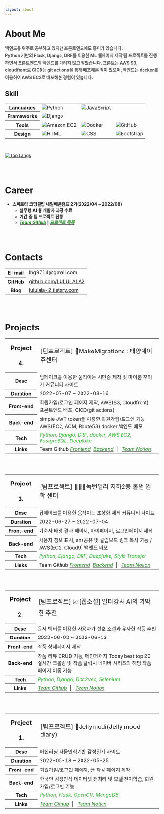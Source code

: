 ```yaml
---
layout: about 
---
```



# About Me
<strong style="color: rgb(80, 80, 80); line-height: 170%;">백엔드를 위주로 공부하고 있지만 프론트엔드에도 흥미가 있습니다.
<br/>Python 기반의 Flask, Django, DRF를 이용한 ML 웹페이지 제작 팀 프로젝트를 진행하면서 프론트엔드와 백엔드를 가리지 않고 맡았습니다. 프론트는 AWS S3, cloudfront로 CICD는 git actions을 통해 배포해본 적이 있으며, 백엔드는 docker를 이용하여 AWS EC2로 배포해본 경험이 있습니다.</strong>
<br/>


## Skill

<table>
  <tbody>
    <tr>
      <th><strong>Languages</strong></th>
      <td><img src="https://img.shields.io/badge/-Python-3776AB?style=for-the-badge&amp;logo=Python&amp;logoColor=white" alt="Python" /></td>
      <td><img src="https://img.shields.io/badge/-JavaScript-F7DF1E?style=for-the-badge&logo=JavaScript&logoColor=white" alt="JavaScript" /></th>
    </tr>
    <tr>
      <th><strong>Frameworks</strong></th>
      <td><img src="https://img.shields.io/badge/-Django-092E20?style=for-the-badge&amp;logo=Django&amp;logoColor=white" alt="Django" /></td>
    </tr>
    <tr>
      <th><strong>Tools</strong></th>
      <td><img src="https://img.shields.io/badge/-Amazon EC2-FF9900?style=for-the-badge&logo=Amazon EC2&logoColor=white" alt="Amazon EC2" /></th>      
        <td><img src="https://img.shields.io/badge/-Docker-2496ED?style=for-the-badge&logo=Docker&logoColor=white" alt="Docker" /></th>
        <td><img src="https://img.shields.io/badge/-GitHub-181717?style=for-the-badge&logo=GitHub&logoColor=white" alt="GitHub" /></td>
    </tr>
    <tr>
      <th><strong>Design</strong></th>
      <td><img src="https://img.shields.io/badge/-HTML-E34F26?style=for-the-badge&amp;logo=HTML5&amp;logoColor=white" alt="HTML" /></td>
      <td><img src="https://img.shields.io/badge/-CSS-1572B6?style=for-the-badge&amp;logo=CSS3&amp;logoColor=white" alt="CSS" /></td>
      <td><img src="https://img.shields.io/badge/-Bootstrap-7952B3?style=for-the-badge&amp;logo=Bootstrap&amp;logoColor=white" alt="Bootstrap" /></td>
    </tr>
  </tbody>
</table>
<br/>

<p><a href="https://github.com/lululala2/github-readme-stats"><img src="https://github-readme-stats.vercel.app/api/top-langs/?username=lululala2&amp;layout=compact" alt="Top Langs" /></a></p>
<br/>
<br/>


# Career

<div style="font-weight: bold">
<ul>
  <li>스파르타 코딩클럽 내일배움캠프 2기(2022/04 ~ 2022/08)
    <ul>
      <li>실무형 AI 웹 개발자 과정 수료</li>
      <li>기간 중 팀 프로젝트 진행</li>
      <li><a href="https://github.com/cmjcum"><i class="bi bi-github" style="color: #228b22;">Team Github</i></a>  |  <a href="https://www.notion.so/typingmylife/0f05d8b0a0ca43cbb75324377b035297"><i class="bi bi-journal-text" style="color: #228b22;">프로젝트 목록</i></a></li>
    </ul>
  </li>
</ul>
</div>
<br/>
<br/>


# Contacts

<table>
  <tbody>
    <tr>
      <th><i class="bi bi-envelope"> </i>E-mail</th>
      <td>lhg9714@gmail.com</td>
    </tr>
    <tr>
      <th><i class="bi bi-github"> </i>GitHub</th>
      <td><a href="https://github.com/LULULALA2">github.com/LULULALA2</a></td>
    </tr>
    <tr>
      <th><i class="bi bi-bookmarks"> </i>Blog</th>
      <td><a href="https://lululala-2.tistory.com">lululala-2.tistory.com</a></td>
    </tr>
  </tbody>
</table>
<br/>
<br/>


# Projects

<div style="font-weight: bold">
<table>
  <tbody>
    <tr style="font-size: 20px;">
      <th style="line-height: 250%;">Project 4.</th>
      <td>[팀프로젝트] 🚀MakeMigrations : 태양계이주센터</td>
    </tr>
    <tr>
      <th>Desc</th>
      <td>딥페이크를 이용한 움직이는 시민증 제작 및 마이룸 꾸미기 커뮤니티 사이트</td>
    </tr>
    <tr>
      <th>Duration</th>
      <td>2022-07-07 ~ 2022-08-16</td>
    </tr>
    <tr>
      <th>Front-end</th>
      <td>회원가입/로그인 페이지 제작, AWS(S3, Cloudfront) <br>프론트엔드 배포, CICD(git actions)</td>
    </tr>
    <tr>
      <th>Back-end</th>
      <td>simple JWT token을 이용한 회원가입/로그인 기능 <br>AWS(EC2, ACM, Route53) docker 백엔드 배포</td>
    </tr>
    <tr>
      <th>Tech</th>
      <td style="color: #2dbb2d;"><i>Python, Django, DRF, docker, AWS EC2, PostgreSQL, Deepfake</i></td>
    </tr>
    <tr>
      <th>Links</th>
      <td>Team Github <a href="https://github.com/cmjcum/WM_front"><i class="bi bi-github" style="color: #228b22;">Frontend</i></a>&nbsp
      <a href="https://github.com/cmjcum/WM_back"><i class="bi bi-github" style="color: #228b22;">Backend</i></a>&nbsp | &nbsp
      <a href=""><i class="bi bi-journal-text" style="color: #228b22;">Team Notion</i></a></td>
    </tr>      
  </tbody>
</table>
<br/>
<br/>

<table>
  <tbody>
    <tr style="font-size: 20px;">
      <th style="line-height: 250%;">Project 3.</th>
      <td>[팀프로젝트] 🧙🏻‍♂️녹턴앨리 지하2층 불법 입학 센터</td>
    </tr>
    <tr>
      <th>Desc</th>
      <td>딥페이크를 이용한 움직이는 초상화 제작 커뮤니티 사이트</td>
    </tr>
    <tr>
      <th>Duration</th>
      <td>2022-06-27 ~ 2022-07-04</td>
    </tr>
    <tr>
      <th>Front-end</th>
      <td>기숙사 배정 결과 페이지, 마이페이지, 로그인페이지 제작</td>
    </tr>
    <tr>
      <th>Back-end</th>
      <td>사용자 정보 표시, sns공유 및 클립보드 링크 복사 기능 / AWS(EC2, Cloud9) 백엔드 배포</td>
    </tr>
    <tr>
      <th>Tech</th>
      <td style="color: #2dbb2d;"><i>Python, Django, DRF, Deepfake, Style Transfer</i></td>
    </tr>
    <tr>
        <th>Links</th>
        <td>Team Github <a href="https://github.com/cmjcum/200ok_frontend"><i class="bi bi-github" style="color: #228b22;">Frontend</i></a>&nbsp
        <a href="https://github.com/cmjcum/200ok_backend"><i class="bi bi-github" style="color: #228b22;">Backend</i></a>&nbsp | &nbsp
        <a href="https://typingmylife.notion.site/B-street-2-200ok-5814fd0b7f4a414ca152798f6a1cdb68"><i class="bi bi-journal-text" style="color: #228b22;">Team Notion</i></a></td>
    </tr>
  </tbody>
</table>
<br/>
<br/>

<table>
  <tbody>
    <tr style="font-size: 20px;">
      <th style="line-height: 250%;">Project 2.</th>
      <td>[팀프로젝트] 📈[웹소설] 일타강사 AI의 기막힌 추천</td>
    </tr>
    <tr>
      <th>Desc</th>
      <td>문서 벡터를 이용한 사용자가 선호 소설과 유사한 작품 추천</td>
    </tr>
    <tr>
      <th>Duration</th>
      <td>2022-06-02 ~ 2022-06-13</td>
    </tr>
    <tr>
      <th>Front-end</th>
      <td>작품 상세페이지 제작</td>
    </tr>
    <tr>
      <th>Back-end</th>
      <td>작품 리뷰 CRUD 기능, 메인페이지 Today best top 20 실시간 크롤링 및 작품 클릭시 네이버 시리즈의 해당 작품 페이지 이동 기능</td>
    </tr>
    <tr>
      <th>Tech</th>
      <td style="color: #2dbb2d;"><i>Python, Django, Doc2vec, Selenium</i></td>
    </tr>
    <tr>
      <th>Links</th>
      <td><a href="https://github.com/cmjcum/webtachu"><i class="bi bi-github" style="color: #228b22;">Team Github</i></a>&nbsp | &nbsp
      <a href="https://www.notion.so/typingmylife/AI-5c6539b2a4ae4dc4877cc192beccbcff"><i class="bi bi-journal-text" style="color: #228b22;">Team Notion</i></a></td>
    </tr>
  </tbody>
</table>
<br/>
<br/>

<table>
  <tbody>
    <tr style="font-size: 20px;">
      <th style="line-height: 250%;">Project 1.</th>
      <td>[팀프로젝트] 🍮Jellymodi(Jelly mood diary)</td>
    </tr>
    <tr>
      <th>Desc</th>
      <td>머신러닝 사물인식기반 감정일기 사이트</td>
    </tr>
    <tr>
      <th>Duration</th>
      <td>2022-05-18 ~ 2022-05-25</td>
    </tr>
    <tr>
      <th>Front-end</th>
      <td>회원가입/로그인 페이지, 글 작성 페이지 제작</td>
    </tr>
    <tr>
      <th>Back-end</th>
      <td>한국인 감정인식 데이터셋 전처리 및 모델 전이학습, 회원가입/로그인 기능</td>
    </tr>
    <tr>
      <th>Tech</th>
      <td style="color: #2dbb2d;"><i>Python, Flask, OpenCV, MongoDB</i></td>
    </tr>
    <tr>
      <th>Links</th>
      <td><a href="https://github.com/cmjcum/Jellymodi_team"><i class="bi bi-github" style="color: #228b22;">Team Github</i></a>&nbsp | &nbsp
      <a href="https://www.notion.so/typingmylife/Jellymodi-5e43c9f96bb04da7b4de26aac6eceeca"><i class="bi bi-journal-text" style="color: #228b22;">Team Notion</i></a></td>
  </tbody>
</table>
</div>
<br/>
<br/>